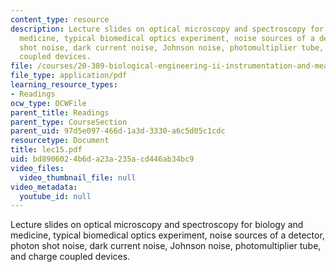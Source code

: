 ```yaml
---
content_type: resource
description: Lecture slides on optical microscopy and spectroscopy for biology and
  medicine, typical biomedical optics experiment, noise sources of a detector, photon
  shot noise, dark current noise, Johnson noise, photomultiplier tube, and charge
  coupled devices.
file: /courses/20-309-biological-engineering-ii-instrumentation-and-measurement-fall-2006/bd8906024b6da23a235acd446ab34bc9_lec15.pdf
file_type: application/pdf
learning_resource_types:
- Readings
ocw_type: OCWFile
parent_title: Readings
parent_type: CourseSection
parent_uid: 97d5e097-466d-1a3d-3330-a6c5d05c1cdc
resourcetype: Document
title: lec15.pdf
uid: bd890602-4b6d-a23a-235a-cd446ab34bc9
video_files:
  video_thumbnail_file: null
video_metadata:
  youtube_id: null
---
```

Lecture slides on optical microscopy and spectroscopy for biology and medicine, typical biomedical optics experiment, noise sources of a detector, photon shot noise, dark current noise, Johnson noise, photomultiplier tube, and charge coupled devices.